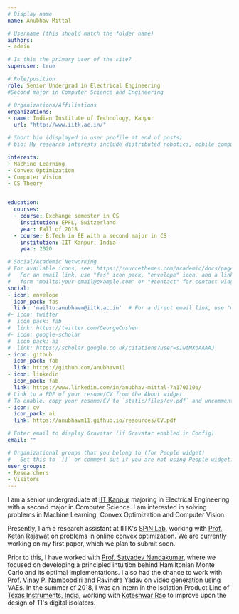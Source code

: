 ```yaml
---
# Display name
name: Anubhav Mittal

# Username (this should match the folder name)
authors:
- admin

# Is this the primary user of the site?
superuser: true

# Role/position
role: Senior Undergrad in Electrical Engineering
#Second major in Computer Science and Engineering

# Organizations/Affiliations
organizations:
- name: Indian Institute of Technology, Kanpur
  url: "http://www.iitk.ac.in/"

# Short bio (displayed in user profile at end of posts)
# bio: My research interests include distributed robotics, mobile computing and programmable matter.

interests:
- Machine Learning
- Convex Optimization
- Computer Vision
- CS Theory


education:
  courses:
  - course: Exchange semester in CS
    institution: EPFL, Switzerland
    year: Fall of 2018
  - course: B.Tech in EE with a second major in CS
    institution: IIT Kanpur, India
    year: 2020

# Social/Academic Networking
# For available icons, see: https://sourcethemes.com/academic/docs/page-builder/#icons
#   For an email link, use "fas" icon pack, "envelope" icon, and a link in the
#   form "mailto:your-email@example.com" or "#contact" for contact widget.
social:
- icon: envelope
  icon_pack: fas
  link: 'mailto:anubhavm@iitk.ac.in'  # For a direct email link, use "mailto:test@example.org".
#- icon: twitter
#  icon_pack: fab
#  link: https://twitter.com/GeorgeCushen
#- icon: google-scholar
#  icon_pack: ai
#  link: https://scholar.google.co.uk/citations?user=sIwtMXoAAAAJ
- icon: github
  icon_pack: fab
  link: https://github.com/anubhavm11
- icon: linkedin
  icon_pack: fab
  link: https://www.linkedin.com/in/anubhav-mittal-7a170310a/
# Link to a PDF of your resume/CV from the About widget.
# To enable, copy your resume/CV to `static/files/cv.pdf` and uncomment the lines below.
- icon: cv
  icon_pack: ai
  link: https://anubhavm11.github.io/resources/CV.pdf

# Enter email to display Gravatar (if Gravatar enabled in Config)
email: ""

# Organizational groups that you belong to (for People widget)
#   Set this to `[]` or comment out if you are not using People widget.
user_groups:
- Researchers
- Visitors
---
```


I am a senior undergraduate at [IIT Kanpur](http://www.iitk.ac.in/) majoring in Electrical Engineering with a second major in Computer Science. I am interested in solving problems in Machine Learning, Convex Optimization and Computer Vision.

Presently, I am a research assistant at IITK's [SPiN Lab](http://home.iitk.ac.in/~ketan/spinlab/index.html), working with [Prof. Ketan Rajawat](http://home.iitk.ac.in/~ketan/) on problems in online convex optimization. We are currently working on my first paper, which we plan to submit soon.

Prior to this, I have worked with [Prof. Satyadev Nandakumar](https://www.cse.iitk.ac.in/users/satyadev/), where we focused on developing a principled intuition behind Hamiltonian Monte Carlo and its optimal implementations. I also had the chance to work with [Prof. Vinay P. Namboodiri](https://vinaypn.github.io/) and Ravindra Yadav on video generation using VAEs. In the summer of 2018, I was an intern in the Isolation Product Line of [Texas Instruments, India](http://www.ti.com/isolation/overview.html), working with [Koteshwar Rao](https://www.linkedin.com/in/koteshwarraoj/) to improve upon the design of TI's digital isolators.

